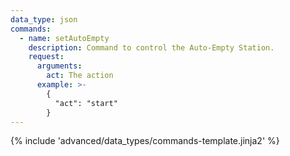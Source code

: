 ```yaml
---
data_type: json
commands:
  - name: setAutoEmpty
    description: Command to control the Auto-Empty Station.
    request:
      arguments:
        act: The action
      example: >-
        {
          "act": "start"
        }
---
```


{% include 'advanced/data_types/commands-template.jinja2' %}
